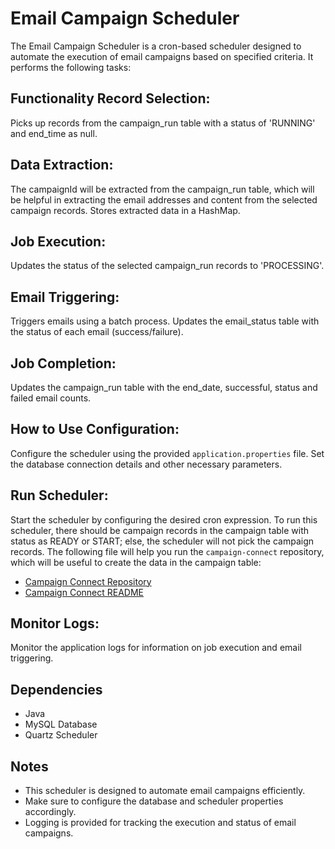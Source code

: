 # Email Campaign Scheduler

The Email Campaign Scheduler is a cron-based scheduler designed to automate the execution of email campaigns based on specified criteria. It performs the following tasks:

## Functionality Record Selection:

Picks up records from the campaign_run table with a status of 'RUNNING' and end_time as null. 

## Data Extraction:

The campaignId will be extracted from the campaign_run table, which will be helpful in extracting the email addresses and content from the selected campaign records. Stores extracted data in a HashMap.

## Job Execution:

Updates the status of the selected campaign_run records to 'PROCESSING'.

## Email Triggering:

Triggers emails using a batch process. Updates the email_status table with the status of each email (success/failure).

## Job Completion:

Updates the campaign_run table with the end_date, successful, status and failed email counts.

## How to Use Configuration:

Configure the scheduler using the provided `application.properties` file.
Set the database connection details and other necessary parameters.

## Run Scheduler:

Start the scheduler by configuring the desired cron expression. To run this scheduler, there should be campaign records in the campaign table with status as READY or START; else, the scheduler will not pick the campaign records. The following file will help you run the `campaign-connect` repository, which will be useful to create the data in the campaign table:

- [Campaign Connect Repository](https://github.com/marripavan9/campaign-connect)
- [Campaign Connect README](https://github.com/marripavan9/campaign-connect/blob/master/README.md)

## Monitor Logs:

Monitor the application logs for information on job execution and email triggering.

## Dependencies

- Java
- MySQL Database
- Quartz Scheduler

## Notes

- This scheduler is designed to automate email campaigns efficiently.
- Make sure to configure the database and scheduler properties accordingly.
- Logging is provided for tracking the execution and status of email campaigns.
